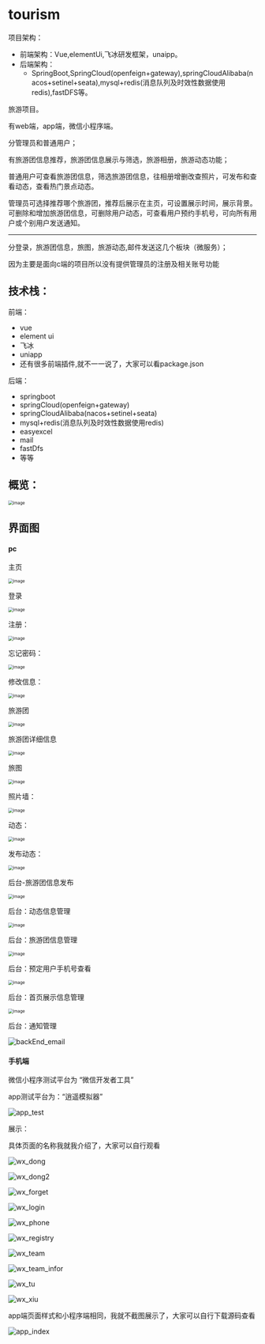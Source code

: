 # tourism
项目架构：

- 前端架构：Vue,elementUi,飞冰研发框架，unaipp。
- 后端架构：
  - SpringBoot,SpringCloud(openfeign+gateway),springCloudAlibaba(nacos+setinel+seata),mysql+redis(消息队列及时效性数据使用redis),fastDFS等。

旅游项目。

有web端，app端，微信小程序端。

分管理员和普通用户；

有旅游团信息推荐，旅游团信息展示与筛选，旅游相册，旅游动态功能；

普通用户可查看旅游团信息，筛选旅游团信息，往相册增删改查照片，可发布和查看动态，查看热门景点动态。

管理员可选择推荐哪个旅游团，推荐后展示在主页，可设置展示时间，展示背景。可删除和增加旅游团信息，可删除用户动态，可查看用户预约手机号，可向所有用户或个别用户发送通知。

----



分登录，旅游团信息，旅图，旅游动态,邮件发送这几个板块（微服务）；

因为主要是面向c端的项目所以没有提供管理员的注册及相关账号功能



## 技术栈：

前端：

- vue
- element ui
- 飞冰
- uniapp
- 还有很多前端插件,就不一一说了，大家可以看package.json

后端：

 - springboot
 - springCloud(openfeign+gateway)
 - springCloudAlibaba(nacos+setinel+seata)
 - mysql+redis(消息队列及时效性数据使用redis)
 - easyexcel
 - mail
 - fastDfs
 - 等等

## 概览：

<img src="screenshots/all.png" alt="image" style="zoom:60%;" />

## 界面图

#### pc

主页

<img src="screenshots/index.png" alt="image" style="zoom:60%;" />

登录

<img src="screenshots/login.png" alt="image" style="zoom:60%;" />

注册：

<img src="screenshots/registry.png" alt="image" style="zoom:60%;" />

忘记密码：

<img src="screenshots/forgetPass.png" alt="image" style="zoom:60%;" />

修改信息：

<img src="screenshots/updateInfor.png" alt="image" style="zoom:60%;" />

旅游团

<img src="screenshots/team.png" alt="image" style="zoom:60%;" />

旅游团详细信息

<img src="screenshots/teamInfor.png" alt="image" style="zoom:60%;" />

旅图

<img src="screenshots/myPhoto.png" alt="image" style="zoom:60%;" />

照片墙：

<img src="screenshots/photowall.png" alt="image" style="zoom:60%;" />

动态：

<img src="screenshots/dong_tai.png" alt="image" style="zoom:60%;" />

发布动态：

<img src="screenshots/publishDong.png" alt="image" style="zoom:60%;" />

 后台-旅游团信息发布

<img src="screenshots/backEnd_team.png" alt="image" style="zoom:60%;" />

后台：动态信息管理

<img src="screenshots/backEnd_dong.png" alt="image" style="zoom:60%;" />

后台：旅游团信息管理

<img src="screenshots/backEnd_teaminfor.png" alt="image" style="zoom:60%;" />

后台：预定用户手机号查看

<img src="screenshots/backEnd_phone.png" alt="image" style="zoom:60%;" />

后台：首页展示信息管理

<img src="screenshots/backEnd_index.png" alt="image" style="zoom:60%;" />

后台：通知管理

![backEnd_email](screenshots/backEnd_email.png)

#### 手机端

微信小程序测试平台为 “微信开发者工具”

app测试平台为：“逍遥模拟器”

![app_test](screenshots/app_test.png)

展示：

具体页面的名称我就我介绍了，大家可以自行观看

![wx_dong](screenshots/wx_dong.png)

![wx_dong2](screenshots/wx_dong2.png)

![wx_forget](screenshots/wx_forget.png)

![wx_login](screenshots/wx_login.png)

![wx_phone](screenshots/wx_phone.png)

![wx_registry](screenshots/wx_registry.png)

![wx_team](screenshots/wx_team.png)

![wx_team_infor](screenshots/wx_team_infor.png)

![wx_tu](screenshots/wx_tu.png)

![wx_xiu](screenshots/wx_xiu.png)

app端页面样式和小程序端相同，我就不截图展示了，大家可以自行下载源码查看

![app_index](screenshots/app_index.png)

